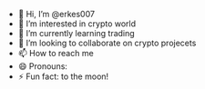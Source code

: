 - 👋 Hi, I’m @erkes007
- 👀 I’m interested in crypto world
- 🌱 I’m currently learning trading
- 💞️ I’m looking to collaborate on crypto projecets
- 📫 How to reach me 
- 😄 Pronouns: 
- ⚡ Fun fact: to the moon!

<!---
erkes007/erkes007 is a ✨ special ✨ repository because its `README.md` (this file) appears on your GitHub profile.
You can click the Preview link to take a look at your changes.
--->
